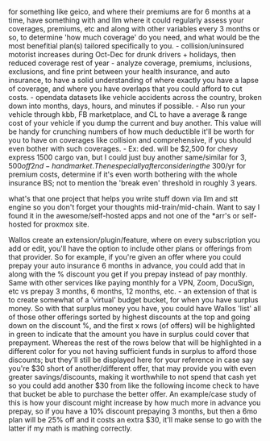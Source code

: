 




for something like geico, and where their premiums are for 6 months at a time, have something with and llm where it could regularly assess your coverages, premiums, etc and along with other variables every 3 months or so, to determine 'how much coverage' do you need, and what would be the most benefitial plan(s) tailored specifically to you.
    -   collision/uninsured motorist increases during Oct-Dec for drunk drivers + holidays, then reduced coverage rest of year
    -   analyze coverage, premiums, inclusions, exclusions, and fine print between your health insurance, and auto insurance, to have a solid understanding of where exactly you have a lapse of coverage, and where you have overlaps that you could afford to cut costs.
    -   opendata datasets like vehicle accidents across the country, broken down into months, days, hours, and minutes if possible.
    -   Also run your vehicle through kbb, FB marketplace, and CL to have a average & range cost of your vehicle if you dump the current and buy another. This value will be handy for crunching numbers of how much deductible it'll be worth for you to have on coverages like collision and comprehensive, if you should even bother with such coverages.
        -   Ex: ded. will be $2,500 for chevy express 1500 cargo van, but I could just buy another same/similar for $3,500 off 2nd-hand market. Then especially after considering the ~$300/yr for premium costs, determine if it's even worth bothering with the whole insurance BS; not to mention the 'break even' threshold in roughly 3 years.


what's that one project that helps you write stuff down via llm and stt engine so you don't forget your thoughts mid-train/mid-chain. Want to say I found it in the awesome/self-hosted apps and not one of the *arr's or self-hosted for proxmox site.


Wallos
create an extension/plugin/feature, where on every subscription you add or edit, you'll have the option to include other plans or offerings from that provider. So for example, if you're given an offer where you could prepay your auto insurance 6 months in advance, you could add that in along with the % discount you get if you prepay instead of pay monthly. Same with other services like paying monthly for a VPN, Zoom, DocuSign, etc vs prepay 3 months, 6 months, 12 months, etc.
    -   an extension of that is to create somewhat of a 'virtual' budget bucket, for when you have surplus money. So with that surplus money you have, you could have Wallos 'list' all of those other offerings sorted by highest discounts at the top and going down on the discount %, and the first x rows (of offers) will be highlighted in green to indicate that the amount you have in surplus could cover that prepayment. Whereas the rest of the rows below that will be highlighted in a different color for you not having sufficient funds in surplus to afford those discounts; but they'll still be displayed here for your reference in case say you're $30 short of another/different offer, that may provide you with even greater savings/discounts, making it worthwhile to not spend that cash yet so you could add another $30 from like the following income check to have that bucket be able to purchase the better offer. An example/case study of this is how your discount might increase by how much more in advance you prepay, so if you have a 10% discount prepaying 3 months, but then a 6mo plan will be 25% off and it costs an extra $30, it'll make sense to go with the latter if my math is mathing correctly.






